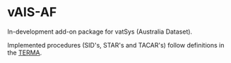 # vAIS-AF

In-development add-on package for vatSys (Australia Dataset).

Implemented procedures (SID's, STAR's and TACAR's) follow definitions in the [TERMA](https://ais-af.airforce.gov.au/).
